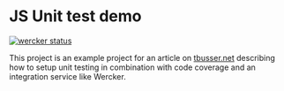 JS Unit test demo
===
[![wercker status](https://app.wercker.com/status/6ce535a4a1b0c5fba82fe803e3ffecfa/s "wercker status")](https://app.wercker.com/project/bykey/6ce535a4a1b0c5fba82fe803e3ffecfa)

This project is an example project for an article on [tbusser.net](http://tbusser.net) describing how to setup unit testing in combination with code coverage and an integration service like Wercker.
